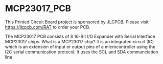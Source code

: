 # MCP23017_PCB

This Printed Circuit Board project is sponsored by JLCPCB.
Please visit https://jlcpcb.com/RAT to order your PCB.

The MCP23017 PCB consists of 8 16-Bit I/O Expander with Serial Interface MCP23017 chips.
What is a MCP23017 chip?
It is an integrated circuit (IC) which is an extension of input or output pins of a microcontroller using the I2C serial communication protocol. It uses the SCL and SDA communciation line
